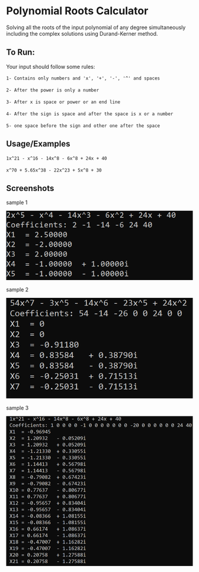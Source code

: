 
# Polynomial Roots Calculator

Solving all the roots of the input polynomial of any degree simultaneously including the complex solutions
using Durand-Kerner method.

## To Run:
Your input should follow some rules:

    1- Contains only numbers and 'x', '+', '-', '^' and spaces

    2- After the power is only a number

    3- After x is space or power or an end line

    4- After the sign is space and after the space is x or a number

    5- one space before the sign and other one after the space 
## Usage/Examples

    1x^21 - x^16 - 14x^8 - 6x^8 + 24x + 40

    x^70 + 5.65x^38 - 22x^23 + 5x^8 + 30

## Screenshots

sample 1

![App Screenshot](https://github.com/MostafaWahiep/Polynomial-Roots-Calculator/blob/main/Screenshots/Sample%201.PNG?raw=true)

sample 2

![App Screenshot](https://github.com/MostafaWahiep/Polynomial-Roots-Calculator/blob/main/Screenshots/Sample%202.PNG?raw=true)

sample 3

![App Screenshot](https://github.com/MostafaWahiep/Polynomial-Roots-Calculator/blob/main/Screenshots/Sample%203.PNG?raw=true)
